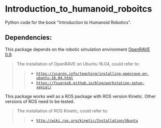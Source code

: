 # Introduction_to_humanoid_roboitcs
Python code for the book "Introduction to Humanoid Robotics".

## Dependencies:
This package depends on the robotic simulation environment [OpenRAVE 0.9](https://github.com/rdiankov/openrave).

>The installation of OpenRAVE on Ubuntu 16.04, could refer to:
>>* [`https://scaron.info/teaching/installing-openrave-on-ubuntu-16.04.html`](https://scaron.info/teaching/installing-openrave-on-ubuntu-16.04.html)
>>* [`https://fsuarez6.github.io/blog/workstation-setup-xenial/`](https://fsuarez6.github.io/blog/workstation-setup-xenial/)


This package works well as a ROS package with ROS version Kinetic. 
Other versions of ROS need to be tested.
>The installation of ROS Kinetic, could refer to:
>>* [`http://wiki.ros.org/kinetic/Installation/Ubuntu`](http://wiki.ros.org/kinetic/Installation/Ubuntu)

